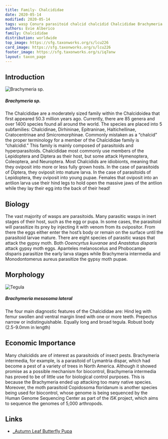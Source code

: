 ```yaml
---
title: Family- Chalcididae
date: 2020-05-14
modified: 2020-05-14
tags: wasp Conura parasitoid chalcid chalcidid Chalcididae Brachymeria
authors: Evie Alberico
family: Chalcididae
distribution: worldwide 
top_image: https://sfg.taxonworks.org/s/lcu226
card_image: https://sfg.taxonworks.org/s/lcu226
footer_image: https://sfg.taxonworks.org/s/iq7anw
layout: taxon_page
---
```


## Introduction
![Brachymeria sp.](https://sfg.taxonworks.org/s/yp2do9) 
##### _Brachymeria_ sp.

The Chalcididae are a moderately sized family within the Chalcidoidea that first appeared 50.3  million years ago. Currently, there are 85 genera and over 1400 species found all around the world. The species are placed into 5 subfamilies: Chalcidinae, Dirhininae, Epitraninae, Haltichellinae, Cratocentrinae and Smicromorphinae. Commonly mistaken as a “chalcid” the proper terminology for a member of the Chalcididae family is “chalcidid.” This family is mainly composed of parasitoids and hyperparasitoids. Chalcididae most commonly use members of the Lepidoptera and Diptera as their host, but some attack Hymenoptera, Coleoptera, and Neuroptera. Most Chalcidids are idiobionts, meaning that they oviposit into more or less fully grown hosts. In the case of parasitoids of Diptera, they oviposit into mature larva. In the case of parasitoids of Lepidoptera, they oviposit into young pupae. Females that oviposit into an antlion larva use their hind legs to hold open the massive jaws of the antlion while they lay their egg into the back of their head! 

## Biology 

The vast majority of wasps are parasitoids. Many parasitic wasps in inert stages of their host, such as the egg or pupa. In some cases, the parasitoid will parasitize its prey by injecting it with venom from its ovipositor. From there the eggs either enter the host’s body or remain on the surface until the parasitoid larvae mature. There are eight species of parasitic wasps that attack the gypsy moth. Both _Ooencyrtus kuvanae_ and _Anastatus disparis_ attack gypsy moth eggs. Apanteles melanoscelus and Phobocampe disparis parasitize the early larva stages while Brachymeria intermedia and Monodontomerus aureus parasitize the gypsy moth pupae.

## Morphology
![Tegula](https://sfg.taxonworks.org/s/ujlc3p)
##### _Brachymeria_ mesosoma lateral

The four main diagnostic features of the Chalcididae are: 
Hind leg with femur swollen and ventral margin lined with one or more teeth. 
Prepectus narrow or indistinguishable.
Equally long and broad tegula.
Robust body (2.5-9.0mm in length)

## Economic Importance

Many chalcidids are of interest as parasitoids of insect pests. Brachymeria intermedia, for example, is a parasitoid of Lymantria dispar, which had become a pest of a variety of trees in North America. Although it showed promise as a possible mechanism for biocontrol, Brachymeria intermedia has proved to be of little use for biological control purposes. This is because the Brachymeria ended up attacking too many native species. Moreover, the moth parasitoid Copidosoma floridanum is another species being used for biocontrol, whose genome is being sequenced by the Human Genome Sequencing Center as part of the i5K project, which aims to sequence the genomes of 5,000 arthropods.


## Links
* [_Autumn Leaf Butterfly Pupa](https://www.youtube.com/watch?reload=9&v=qG9qz_VPqS8)
